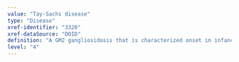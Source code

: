 ```yaml
---
value: "Tay-Sachs disease"
type: "Disease"
xref-identifier: "3320"
xref-dataSource: "DOID"
definition: "A GM2 gangliosidosis that is characterized onset in infancy of developmental retardation, followed by paralysis, dementia and blindness, with death in the second or third year of life and has_material_basis_in homozygous or compound heterozygous mutation in the alpha subunit of the hexosaminidase A gene (HEXA) on chromosome 15q23.|OMIM mapping confirmed by DO. [SN]."
level: "4"
---
```

